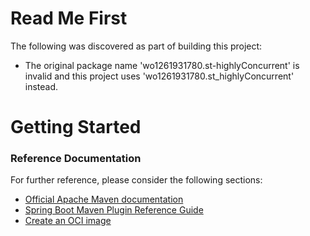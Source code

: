 # Read Me First
The following was discovered as part of building this project:

* The original package name 'wo1261931780.st-highlyConcurrent' is invalid and this project uses 'wo1261931780.st_highlyConcurrent' instead.

# Getting Started

### Reference Documentation
For further reference, please consider the following sections:

* [Official Apache Maven documentation](https://maven.apache.org/guides/index.html)
* [Spring Boot Maven Plugin Reference Guide](https://docs.spring.io/spring-boot/docs/3.3.0/maven-plugin/reference/html/)
* [Create an OCI image](https://docs.spring.io/spring-boot/docs/3.3.0/maven-plugin/reference/html/#build-image)

